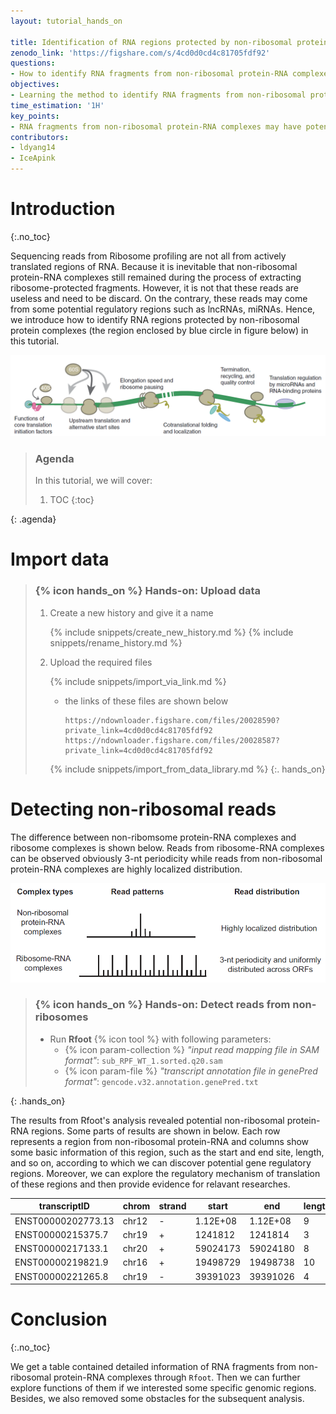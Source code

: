```yaml
---
layout: tutorial_hands_on

title: Identification of RNA regions protected by non-ribosomal protein complexes
zenodo_link: 'https://figshare.com/s/4cd0d0cd4c81705fdf92'
questions:
- How to identify RNA fragments from non-ribosomal protein-RNA complexes?
objectives:
- Learning the method to identify RNA fragments from non-ribosomal protein-RNA complexes
time_estimation: '1H'
key_points:
- RNA fragments from non-ribosomal protein-RNA complexes may have potential functions in the cell, but we need to remove them when processing Ribo-Seq data analysis.
contributors: 
- ldyang14
- IceApink
---
```



# Introduction
{:.no_toc}

<!-- This is a comment. -->

Sequencing reads from Ribosome profiling are not all from actively translated regions of RNA. Because it is inevitable that non-ribosomal protein-RNA complexes still remained during the process of extracting ribosome-protected fragments. However, it is not that these reads are useless and need to be discard. On the contrary, these reads may come from some potential regulatory regions such as lncRNAs, miRNAs. Hence, we introduce how to identify RNA regions protected by non-ribosomal protein complexes (the region enclosed by blue circle in figure below) in this tutorial.

![Fragments from non-ribosomal protein-RNA complexes](../../images/foot-non-ribosomes/foot_from_non-ribosomes.png "Fragments from non-ribosomal protein-RNA complexes (cited from {% cite ingolia2019ribosome %})")

> ### Agenda
>
> In this tutorial, we will cover:
>
> 1. TOC
> {:toc}
>
{: .agenda}



# Import data

> ### {% icon hands_on %} Hands-on: Upload data
>
> 1. Create a new history and give it a name
>
>    {% include snippets/create_new_history.md %}
>    {% include snippets/rename_history.md %}
>
> 2. Upload the required files
>
>    {% include snippets/import_via_link.md %}
>
>    - the links of these files are shown below
>
>      ```
>      https://ndownloader.figshare.com/files/20028590?private_link=4cd0d0cd4c81705fdf92
>      https://ndownloader.figshare.com/files/20028587?private_link=4cd0d0cd4c81705fdf92
>      ```
>
>    {% include snippets/import_from_data_library.md %}
{:. hands_on}
# Detecting non-ribosomal reads 

The difference between non-ribomsome protein-RNA complexes and ribosome complexes is shown below. Reads from ribosome-RNA complexes can be observed obviously 3-nt periodicity while reads from non-ribosomal protein-RNA complexes are highly localized distribution. 

![Diff non-ribosome and ribosome](../../images/foot-non-ribosomes/diff-of-non-ribosome-foot.png "The difference between non-ribosome protein-RNA complexes and ribosome complexes (cited from {% cite ji2018rfoot %} )")

> ### {% icon hands_on %} Hands-on: Detect reads from non-ribosomes
>
> - Run **Rfoot** {% icon tool %} with following parameters:
>   - {% icon param-collection %} *"input read mapping file in SAM format"*: `sub_RPF_WT_1.sorted.q20.sam`
>   - {% icon param-file %} *"transcript annotation file in genePred format"*: `gencode.v32.annotation.genePred.txt`
>
{: .hands_on}

The results from Rfoot's analysis revealed potential non-ribosomal protein-RNA regions. Some parts of results are shown in below. Each row represents a region from non-ribosomal protein-RNA and columns show some basic information of this region, such as  the start and end site, length, and so on, according to which we can discover potential gene regulatory regions. Moreover, we can explore the regulatory mechanism of translation of these regions and then provide evidence for relavant researches.

| transcriptID       | chrom | strand | start    | end      | length | read.num | max.pos  | max.num | positions                                                    |
| ------------------ | ----- | ------ | -------- | -------- | ------ | -------- | -------- | ------- | ------------------------------------------------------------ |
| ENST00000202773.13 | chr12 | -      | 1.12E+08 | 1.12E+08 | 9      | 88       | 1.12E+08 | 21      | 112408645:1\|112408646:10\|112408647:3\|112408648:7\|112408649:21\|112408650:17\|112408651:17\|112408652:8\|112408653:4\| |
| ENST00000215375.7  | chr19 | +      | 1241812  | 1241814  | 3      | 21       | 1241813  | 14      | 1241812:1\|1241813:14\|1241814:6\|                           |
| ENST00000217133.1  | chr20 | +      | 59024173 | 59024180 | 8      | 15       | 59024174 | 10      | 59024173:2\|59024174:10\|59024175:1\|59024179:1\|59024180:1\| |
| ENST00000219821.9  | chr16 | +      | 19498729 | 19498738 | 10     | 781      | 19498734 | 384     | 19498729:1\|19498730:5\|19498731:11\|19498732:10\|19498733:23\|19498734:384\|19498735:52\|19498736:238\|19498738:57\| |
| ENST00000221265.8  | chr19 | -      | 39391023 | 39391026 | 4      | 13       | 39391025 | 10      | 39391023:1\|39391024:1\|39391025:10\|39391026:1\|            |

# Conclusion

{:.no_toc}

We get a table contained detailed information of RNA fragments from non-ribosomal protein-RNA complexes through `Rfoot`. Then we can further explore functions of them if we interested some specific genomic regions. Besides, we also removed some obstacles for the subsequent analysis.